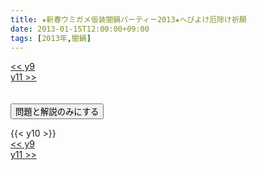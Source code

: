 ```yaml
---
title: ★新春ウミガメ仮装闇鍋パーティー2013★へびよけ厄除け祈願
date: 2013-01-15T12:00:00+09:00
tags: [2013年,闇鍋]
---
```

<div class="th_left"><a href="../y9"><< y9</a></div>
<div class="th_right"><a href="../y11">y11 >></a></div>
<br><br>
<script src="../../js/cupsoup.js"></script>
<form>
<input type="button" value="問題と解説のみにする" onClick="toggleCupsoup()">
</form>
{{< y10 >}}
<div class="th_left"><a href="../y9"><< y9</a></div>
<div class="th_right"><a href="../y11">y11 >></a></div>